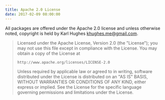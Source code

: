 ```yaml
---
title: Apache 2.0 License
date: 2017-02-09 08:00:00
---
```

All packages are offered under the Apache 2.0 license and unless otherwise noted, copyright is held by Karl Hughes <khughes.me@gmail.com>.

> Licensed under the Apache License, Version 2.0 (the "License");
> you may not use this file except in compliance with the License.
> You may obtain a copy of the License at
>
>     http://www.apache.org/licenses/LICENSE-2.0
>
> Unless required by applicable law or agreed to in writing, software
> distributed under the License is distributed on an "AS IS" BASIS,
> WITHOUT WARRANTIES OR CONDITIONS OF ANY KIND, either express or implied.
> See the License for the specific language governing permissions and
> limitations under the License.
